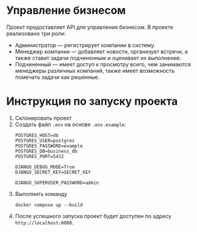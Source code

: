 # Управление бизнесом
Проект предоставляет API для управления бизнесом. В проекте реализовано три роли:
* Администратор &mdash; регистрирует компании в систему.
* Менеджер компании &mdash; добавляет новости, организует встречи, а также ставит задачи подчиненным и оценивает их выполнение.
* Подчиненный &mdash; имеет доступ к просмотру всего, чем занимаются менеджеры различных компаний, также имеет возможность помечать задачи как решенные.

# Инструкция по запуску проекта
1) Склонировать проект
2) Создать файл `.env` на основе `.env.example`:
    ```
    POSTGRES_HOST=db
    POSTGRES_USER=postgres
    POSTGRES_PASSWORD=example
    POSTGRES_DB=business_db
    POSTGRES_PORT=5432
    
    DJANGO_DEBUG_MODE=True
    DJANGO_SECRET_KEY=SECRET_KEY
    
    DJANGO_SUPERUSER_PASSWORD=admin
    ```
3) Выполнить команду
    ```commandline
    docker compose up --build
    ```
4) После успешного запуска проект будет доступен по адресу `http://localhost:8000`.